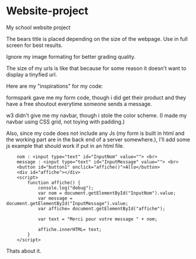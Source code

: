 # Website-project
My school website project

The bears title is placed depending on the size of the webpage. Use in full screen for best results. 

Ignore my image formating for better grading quality. 

The size of my urls is like that because for some reason it doesn't want to display a tinyfied url.

Here are my "inspirations" for my code: 

formspark gave me my form code, though i did get their product and they have a free shoutout everytime someone sends a message. 

w3 didn't give me my navbar, though i stole the color scheme. (I made my navbar using CSS grid, not toying with padding.)

Also, since my code does not include any Js (my form is built in html and the working part are in the back end of a server somewhere.), I'll add some js example that should work if put in an html file.


        nom : <input type="text" id="InputNom" value=""> <br>
        message : <input type="text" id="InputMessage" value=""> <br>
        <button id="button1" onclick="affiche()">Allo</button>
        <div id="affiche"></div>
        <script>
            function affiche() {
                console.log("debug");
                var nom = document.getElementById("InputNom").value;
                var message = document.getElementById("InputMessage").value;
                var affiche= document.getElementById("affiche");
                
                var text = "Merci pour votre message " + nom;
            
                affiche.innerHTML= text;
            }
        </script>

Thats about it.
